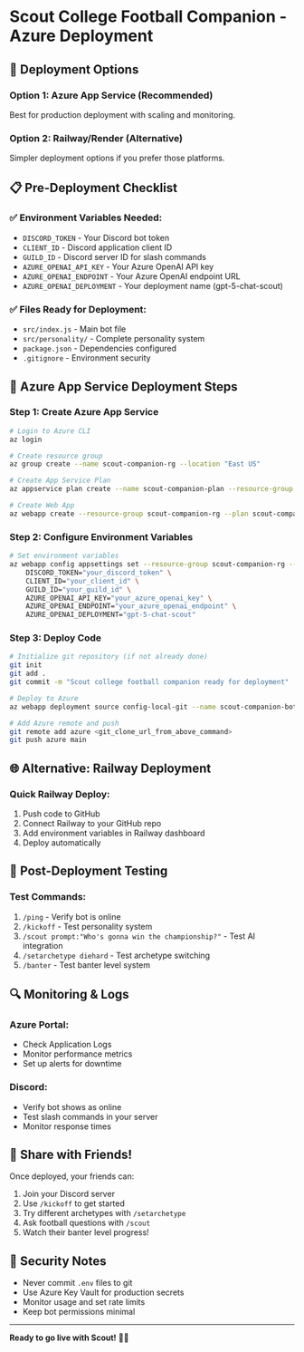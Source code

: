 # Scout College Football Companion - Azure Deployment

## 🚀 Deployment Options

### Option 1: Azure App Service (Recommended)
Best for production deployment with scaling and monitoring.

### Option 2: Railway/Render (Alternative)
Simpler deployment options if you prefer those platforms.

## 📋 Pre-Deployment Checklist

### ✅ Environment Variables Needed:
- `DISCORD_TOKEN` - Your Discord bot token
- `CLIENT_ID` - Discord application client ID  
- `GUILD_ID` - Discord server ID for slash commands
- `AZURE_OPENAI_API_KEY` - Your Azure OpenAI API key
- `AZURE_OPENAI_ENDPOINT` - Your Azure OpenAI endpoint URL
- `AZURE_OPENAI_DEPLOYMENT` - Your deployment name (gpt-5-chat-scout)

### ✅ Files Ready for Deployment:
- `src/index.js` - Main bot file
- `src/personality/` - Complete personality system
- `package.json` - Dependencies configured
- `.gitignore` - Environment security

## 🔧 Azure App Service Deployment Steps

### Step 1: Create Azure App Service
```bash
# Login to Azure CLI
az login

# Create resource group
az group create --name scout-companion-rg --location "East US"

# Create App Service Plan
az appservice plan create --name scout-companion-plan --resource-group scout-companion-rg --sku B1 --is-linux

# Create Web App
az webapp create --resource-group scout-companion-rg --plan scout-companion-plan --name scout-companion-bot --runtime "NODE:18-lts"
```

### Step 2: Configure Environment Variables
```bash
# Set environment variables
az webapp config appsettings set --resource-group scout-companion-rg --name scout-companion-bot --settings \
    DISCORD_TOKEN="your_discord_token" \
    CLIENT_ID="your_client_id" \
    GUILD_ID="your_guild_id" \
    AZURE_OPENAI_API_KEY="your_azure_openai_key" \
    AZURE_OPENAI_ENDPOINT="your_azure_openai_endpoint" \
    AZURE_OPENAI_DEPLOYMENT="gpt-5-chat-scout"
```

### Step 3: Deploy Code
```bash
# Initialize git repository (if not already done)
git init
git add .
git commit -m "Scout college football companion ready for deployment"

# Deploy to Azure
az webapp deployment source config-local-git --name scout-companion-bot --resource-group scout-companion-rg

# Add Azure remote and push
git remote add azure <git_clone_url_from_above_command>
git push azure main
```

## 🌐 Alternative: Railway Deployment

### Quick Railway Deploy:
1. Push code to GitHub
2. Connect Railway to your GitHub repo
3. Add environment variables in Railway dashboard
4. Deploy automatically

## 🎯 Post-Deployment Testing

### Test Commands:
1. `/ping` - Verify bot is online
2. `/kickoff` - Test personality system
3. `/scout prompt:"Who's gonna win the championship?"` - Test AI integration
4. `/setarchetype diehard` - Test archetype switching
5. `/banter` - Test banter level system

## 🔍 Monitoring & Logs

### Azure Portal:
- Check Application Logs
- Monitor performance metrics
- Set up alerts for downtime

### Discord:
- Verify bot shows as online
- Test slash commands in your server
- Monitor response times

## 🎉 Share with Friends!

Once deployed, your friends can:
1. Join your Discord server
2. Use `/kickoff` to get started
3. Try different archetypes with `/setarchetype`
4. Ask football questions with `/scout`
5. Watch their banter level progress!

## 🚨 Security Notes

- Never commit `.env` files to git
- Use Azure Key Vault for production secrets
- Monitor usage and set rate limits
- Keep bot permissions minimal

---

**Ready to go live with Scout!** 🏈🚀
